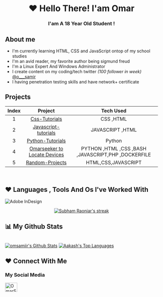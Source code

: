<h1 align="center"> ❤ Hello There! I'am Omar</h1>

<h3 align="center"> I'am A 18 Year Old Student ! </h3>

## About me

* I'm currently learning HTML, CSS and JavaScript ontop of my school studies
* I'm an avid reader, my favorite author being sigmund freud
* I'm a Linux Expert And Windows Administrator
* I create content on my coding/tech twitter <em>(100 follower in week)</em> [@o___samir](https://twitter.com/o___samir)
* I having penetration testing skills and have network+ certificate 
## Projects

| Index | Project | Tech Used |
|:------:|:-----------------:|:------:|
|   1  |[Css-Tutorials](https://github.com/Omsamiir/Css.git)| CSS ,HTML |
|   2  |[Javascript-tutorials](https://github.com/Omsamiir/JAVASCRIPT.git)| JAVASCRIPT ,HTML |
|   3  |[Python-Tutorials](https://github.com/Omsamiir/PYTHON.git)| Python |
|   4  |[Omarseeker to Locate Devices](https://github.com/Omsamiir/omar-seeker.git)| PYTHON ,HTML ,CSS ,BASH ,JAVASCRIPT,PHP ,DOCKERFILE|
|   5  |[Random-Projects](https://github.com/Omsamiir/Random-Projects.git)| HTML,CSS,JAVASCRIPT|

<br>


## ❤ Languages , Tools And Os I've Worked With

![Adobe InDesign](https://img.shields.io/badge/Adobe%20InDesign-49021F?style=for-the-badge&logo=adobeindesign&logoColor=white)
<br>

<p align="center">
    <a href="https://github.com/Omsamiir">
        <img title="🔥 Get streak stats for your profile at git.io/streak-stats" alt="Subham Raoniar's streak" src="https://github-readme-streak-stats.herokuapp.com/?user=Omsamiir&theme=black-ice&hide_border=true&stroke=0000&background=060A0CD0"/>
    </a>
</p>


## 📊 My Github Stats

  <br/>
    <a href="https://github.com/Omsamiir"><img alt="omsamiir's Github Stats" src="https://github-readme-stats.vercel.app/api?username=Omsamiir&show_icons=true&count_private=true&theme=react&hide_border=true&bg_color=0D1117" /></a>
  <a href="https://github.com/Omsamiir"><img alt="Aakash's Top Languages" src="https://github-readme-stats.vercel.app/api/top-langs/?username=Omsamiir&langs_count=8&count_private=true&layout=compact&theme=react&hide_border=true&bg_color=0D1117" /></a>


<br>


## ❤ Connect With Me


<h3 align="left" color="red">My Social Media</h3>
<p align="left">

<a href="https://twitter.com/o___samir" target="blank"><img align="center" src="https://raw.githubusercontent.com/rahuldkjain/github-profile-readme-generator/master/src/images/icons/Social/twitter.svg" alt="OmarSamir" height="30" width="40" /></a>

</p>
<br>


